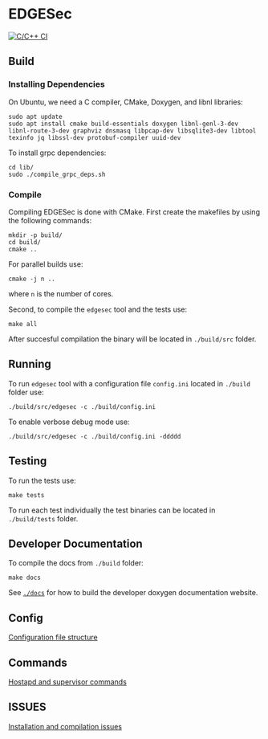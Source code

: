 # EDGESec
[![C/C++ CI](https://github.com/nqminds/EDGESec/workflows/C/C++%20CI/badge.svg?branch=main)](https://github.com/nqminds/EDGESec/actions?query=workflow%3A%22Github+Pages%22)

## Build
### Installing Dependencies

On Ubuntu, we need a C compiler, CMake, Doxygen, and libnl libraries:

```console
sudo apt update
sudo apt install cmake build-essentials doxygen libnl-genl-3-dev libnl-route-3-dev graphviz dnsmasq libpcap-dev libsqlite3-dev libtool texinfo jq libssl-dev protobuf-compiler uuid-dev
```

To install grpc dependencies:
```console
cd lib/
sudo ./compile_grpc_deps.sh
```

### Compile
Compiling EDGESec is done with CMake. First create the makefiles by using the following commands:
```console
mkdir -p build/
cd build/
cmake ..
```
For parallel builds use:
```console
cmake -j n ..
```
where ```n``` is the number of cores.

Second, to compile the ```edgesec``` tool and the tests use:
```console
make all
```

After succesful compilation the binary will be located in ```./build/src``` folder. 

## Running

To run ```edgesec``` tool with a configuration file ```config.ini``` located in ```./build``` folder use:
```console
./build/src/edgesec -c ./build/config.ini
```

To enable verbose debug mode use:
```console
./build/src/edgesec -c ./build/config.ini -ddddd
```

## Testing
To run the tests use:
```console
make tests
```

To run each test individually the test binaries can be located in ```./build/tests``` folder.

## Developer Documentation

To compile the docs from ```./build``` folder:
```console
make docs
```

See [`./docs`](./docs) for how to build the developer doxygen documentation website.

## Config
[Configuration file structure](./docs/CONFIG.md)

## Commands
[Hostapd and supervisor commands](./docs/COMMANDS.md)

## ISSUES
[Installation and compilation issues](./docs/ISSUES.md)
